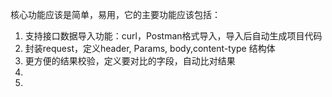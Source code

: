 核心功能应该是简单，易用，它的主要功能应该包括：
1. 支持接口数据导入功能：curl，Postman格式导入，导入后自动生成项目代码
2. 封装request，定义header, Params, body,content-type 结构体
3. 更方便的结果校验，定义要对比的字段，自动比对结果
4. 
5. 